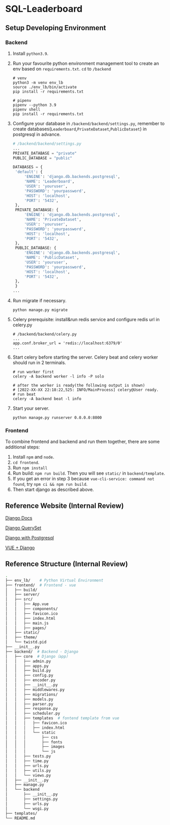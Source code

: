 # SQL-Leaderboard

## Setup Developing Environment

### Backend
1. Install `python3.9`.

2. Run your favourite python environment management tool to create an env based on `requirements.txt`. `cd` to `/backend`
   ```
   # venv
   python3 -m venv env_lb
   source ./env_lb/bin/activate
   pip install -r requirements.txt
   
   # pipenv
   pipenv --python 3.9
   pipenv shell
   pip install -r requirements.txt
   ```
   
3. Configure your database in `/backend/backend/settings.py`, remember to create databases(`Leaderboard`,`PrivateDataset`,`PublicDataset`) in postgresql in advance.
   ```python
   # /backend/backend/settings.py
   ...
   PRIVATE_DATABASE = "private"
   PUBLIC_DATABASE = "public"
   
   DATABASES = {
    'default': {
        'ENGINE': 'django.db.backends.postgresql',
        'NAME': 'Leaderboard',
        'USER': 'youruser',
        'PASSWORD': 'yourpassword',
        'HOST': 'localhost',
        'PORT': '5432',
    },
    PRIVATE_DATABASE: {
        'ENGINE': 'django.db.backends.postgresql',
        'NAME': 'PrivateDataset',
        'USER': 'youruser',
        'PASSWORD': 'yourpassword',
        'HOST': 'localhost',
        'PORT': '5432',
    },
    PUBLIC_DATABASE: {
        'ENGINE': 'django.db.backends.postgresql',
        'NAME': 'PublicDataset',
        'USER': 'youruser',
        'PASSWORD': 'yourpassword',
        'HOST': 'localhost',
        'PORT': '5432',
    },
    }
   ...
   ```
   
4. Run migrate if necessary.

   ```shell
   python manage.py migrate
   ```

5. Celery prerequisite: install&run redis service and configure redis url in celery.py
   ```
   # /backend/backend/celery.py
   ...
   app.conf.broker_url = 'redis://localhost:6379/0'
   ...
   ```

6. Start celery before starting the server. Celery beat and celery worker should run in 2 terminals.

   ```
   # run worker first
   celery -A backend worker -l info -P solo
   
   # after the worker is ready(the following output is shown)
   # [2022-XX-XX 22:18:22,525: INFO/MainProcess] celery@User ready.
   # run beat
   celery -A backend beat -l info
   ```

7. Start your server.

   ```shell
   python manage.py runserver 0.0.0.0:8000
   ```
   
### Frontend

To combine frontend and backend and run them together, there are some additional steps:

1. Install `npm` and `node`.
2. `cd frontend`.
3. Run `npm install`
4. Run build: `npm run build`. Then you will see `static/` in `backend/template`.
5. If you get an error in step 3 because `vue-cli-service: command not found`, try `npm ci && npm run build`.
6. Then start django as described above.

## Reference Website (Internal Review)

[Django Docs](https://docs.djangoproject.com/en/4.0/intro/)

[Django QuerySet](https://docs.djangoproject.com/en/4.0/ref/models/querysets/#select-for-update)

[Django with Postgresql](https://stackoverflow.com/questions/5394331/how-to-set-up-a-postgresql-database-in-django)

[VUE + Django](https://blog.logrocket.com/how-to-build-vue-js-app-django-rest-framework/)

## Reference Structure (Internal Review)

```bash
.
├── env_lb/    # Python Virtual Environment
├── frontend/  # Frontend - vue
│   ├── build/
│   ├── server/
│   ├── src/  
│   │   ├── App.vue
│   │   ├── components/  
│   │   ├── favicon.ico
│   │   ├── index.html  
│   │   ├── main.js
│   │   ├── pages/
│   ├── static/
│   ├── theme/
│   └── twistd.pid
├── __init__.py
├── backend/  # Backend - Django
│   ├── core  # Django（app）
│   │   ├── admin.py
│   │   ├── apps.py
│   │   ├── build.py
│   │   ├── config.py
│   │   ├── encoder.py
│   │   ├── __init__.py
│   │   ├── middlewares.py
│   │   ├── migrations/
│   │   ├── models.py
│   │   ├── parser.py
│   │   ├── response.py
│   │   ├── scheduler.py
│   │   ├── templates  # fontend template from vue
│   │   │   ├── favicon.ico
│   │   │   ├── index.html
│   │   │   └── static
│   │   │       ├── css
│   │   │       ├── fonts
│   │   │       ├── images
│   │   │       └── js
│   │   ├── tests.py
│   │   ├── time.py
│   │   ├── urls.py
│   │   ├── utils.py
│   │   └── views.py
│   ├── __init__.py
│   ├── manage.py
│   └── backend
│       ├── __init__.py
│       ├── settings.py
│       ├── urls.py
│       └── wsgi.py
├── templates/  
└── README.md
```
